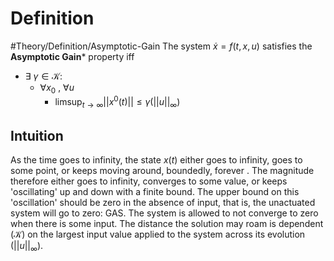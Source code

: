 # Definition
#Theory/Definition/Asymptotic-Gain
The system $\dot{x} = f(t,x,u)$ satisfies the **Asymptotic Gain*** property iff
- $\exists~\gamma\in\mathcal{K}:$
	- $\forall x_0$ , $\forall u$
		- $\limsup_{t\rightarrow\infty} ||x^0(t)|| \leq \gamma(||u||_\infty)$ 

## Intuition
As the time goes to infinity, the state $x(t)$ either goes to infinity, goes to some point, or keeps moving around, boundedly, forever . The magnitude therefore either goes to infinity, converges to some value, or keeps 'oscillating' up and down with a finite bound. 
The upper bound on this 'oscillation' should be zero in the absence of input, that is, the unactuated system will go to zero: GAS.
The system is allowed to not converge to zero when there is some input. The distance the solution may roam is dependent ($\mathcal{K}$) on the largest input value applied to the system across its evolution ($||u||_{\infty}$). 